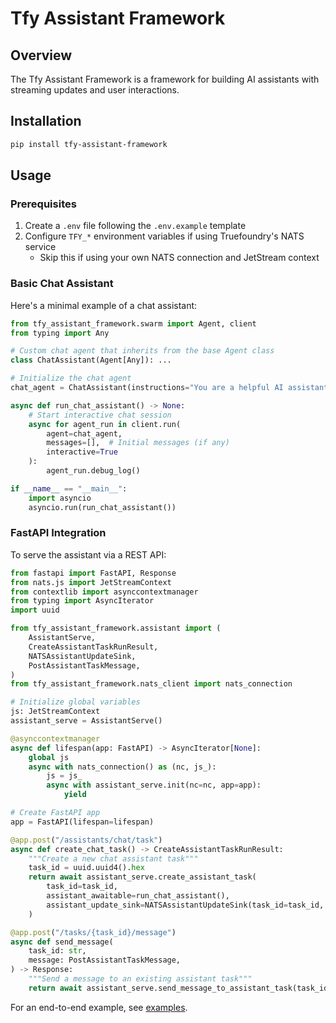 # Tfy Assistant Framework

## Overview

The Tfy Assistant Framework is a framework for building AI assistants with streaming updates and user interactions.

## Installation

```bash
pip install tfy-assistant-framework
```

## Usage

### Prerequisites
1. Create a `.env` file following the `.env.example` template
2. Configure `TFY_*` environment variables if using Truefoundry's NATS service
   - Skip this if using your own NATS connection and JetStream context

### Basic Chat Assistant
Here's a minimal example of a chat assistant:
```python
from tfy_assistant_framework.swarm import Agent, client
from typing import Any

# Custom chat agent that inherits from the base Agent class
class ChatAssistant(Agent[Any]): ...

# Initialize the chat agent
chat_agent = ChatAssistant(instructions="You are a helpful AI assistant")

async def run_chat_assistant() -> None:
    # Start interactive chat session
    async for agent_run in client.run(
        agent=chat_agent,
        messages=[],  # Initial messages (if any)
        interactive=True
    ):
        agent_run.debug_log()

if __name__ == "__main__":
    import asyncio
    asyncio.run(run_chat_assistant())
```


### FastAPI Integration
To serve the assistant via a REST API:

```python
from fastapi import FastAPI, Response
from nats.js import JetStreamContext
from contextlib import asynccontextmanager
from typing import AsyncIterator
import uuid

from tfy_assistant_framework.assistant import (
    AssistantServe,
    CreateAssistantTaskRunResult,
    NATSAssistantUpdateSink,
    PostAssistantTaskMessage,
)
from tfy_assistant_framework.nats_client import nats_connection

# Initialize global variables
js: JetStreamContext
assistant_serve = AssistantServe()

@asynccontextmanager
async def lifespan(app: FastAPI) -> AsyncIterator[None]:
    global js
    async with nats_connection() as (nc, js_):
        js = js_
        async with assistant_serve.init(nc=nc, app=app):
            yield

# Create FastAPI app
app = FastAPI(lifespan=lifespan)

@app.post("/assistants/chat/task")
async def create_chat_task() -> CreateAssistantTaskRunResult:
    """Create a new chat assistant task"""
    task_id = uuid.uuid4().hex
    return await assistant_serve.create_assistant_task(
        task_id=task_id,
        assistant_awaitable=run_chat_assistant(),
        assistant_update_sink=NATSAssistantUpdateSink(task_id=task_id, js=js),
    )

@app.post("/tasks/{task_id}/message")
async def send_message(
    task_id: str,
    message: PostAssistantTaskMessage,
) -> Response:
    """Send a message to an existing assistant task"""
    return await assistant_serve.send_message_to_assistant_task(task_id, message)
```

For an end-to-end example, see [examples](https://github.com/truefoundry/tfy_assistant_framework/tree/main/examples/readme.md).
